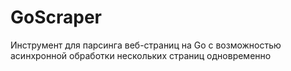 # GoScraper
Инструмент для парсинга веб-страниц на Go с возможностью асинхронной обработки нескольких страниц одновременно
